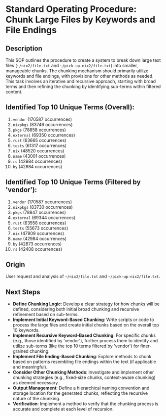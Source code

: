 # Standard Operating Procedure: Chunk Large Files by Keywords and File Endings

## Description
This SOP outlines the procedure to create a system to break down large text files (`~/nix2/file.txt` and `~/pick-up-nix2/file.txt`) into smaller, manageable chunks. The chunking mechanism should primarily utilize keywords and file endings, with provisions for other methods as needed. This task involves an iterative and recursive approach, starting with broad terms and then refining the chunking by identifying sub-terms within filtered content.

## Identified Top 10 Unique Terms (Overall):
1.  `vendor` (170587 occurrences)
2.  `nixpkgs` (83746 occurrences)
3.  `pkgs` (78858 occurrences)
4.  `external` (69350 occurrences)
5.  `rust` (63665 occurrences)
6.  `tests` (61317 occurrences)
7.  `nix` (48520 occurrences)
8.  `name` (43001 occurrences)
9.  `rs` (42984 occurrences)
10. `by` (42884 occurrences)

## Identified Top 10 Unique Terms (Filtered by 'vendor'):
1.  `vendor` (170587 occurrences)
2.  `nixpkgs` (83730 occurrences)
3.  `pkgs` (78847 occurrences)
4.  `external` (69344 occurrences)
5.  `rust` (63558 occurrences)
6.  `tests` (55673 occurrences)
7.  `nix` (47909 occurrences)
8.  `name` (42984 occurrences)
9.  `by` (42873 occurrences)
10. `rs` (42408 occurrences)

## Origin
User request and analysis of `~/nix2/file.txt` and `~/pick-up-nix2/file.txt`.

## Next Steps
- **Define Chunking Logic**: Develop a clear strategy for how chunks will be defined, considering both initial broad chunking and recursive refinement based on sub-terms.
- **Implement Initial Keyword-Based Chunking**: Write scripts or code to process the large files and create initial chunks based on the overall top 10 keywords.
- **Implement Recursive Keyword-Based Chunking**: For specific chunks (e.g., those identified by 'vendor'), further process them to identify and utilize sub-terms (like the top 10 terms filtered by 'vendor') for finer-grained chunking.
- **Implement File Ending-Based Chunking**: Explore methods to chunk based on patterns resembling file endings within the text (if applicable and meaningful).
- **Consider Other Chunking Methods**: Investigate and implement other chunking strategies (e.g., fixed-size chunks, context-aware chunking) as deemed necessary.
- **Output Management**: Define a hierarchical naming convention and storage location for the generated chunks, reflecting the recursive nature of the chunking.
- **Verification**: Implement a method to verify that the chunking process is accurate and complete at each level of recursion.